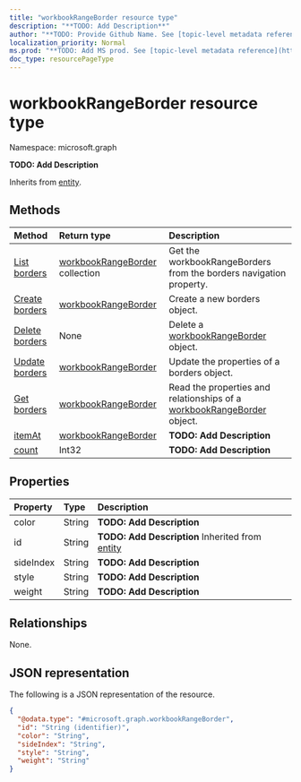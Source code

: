 ```yaml
---
title: "workbookRangeBorder resource type"
description: "**TODO: Add Description**"
author: "**TODO: Provide Github Name. See [topic-level metadata reference](https://msgo.azurewebsites.net/add/document/guidelines/metadata.html#topic-level-metadata)**"
localization_priority: Normal
ms.prod: "**TODO: Add MS prod. See [topic-level metadata reference](https://msgo.azurewebsites.net/add/document/guidelines/metadata.html#topic-level-metadata)**"
doc_type: resourcePageType
---
```


# workbookRangeBorder resource type


Namespace: microsoft.graph

**TODO: Add Description**


Inherits from [entity](../resources/entity.md).

## Methods
|Method|Return type|Description|
|:---|:---|:---|
|[List borders](../api/workbookrangeformat-list-borders.md)|[workbookRangeBorder](../resources/workbookrangeborder.md) collection|Get the workbookRangeBorders from the borders navigation property.|
|[Create borders](../api/workbookrangeformat-post-borders.md)|[workbookRangeBorder](../resources/workbookrangeborder.md)|Create a new borders object.|
|[Delete borders](../api/workbookrangeformat-delete-borders.md)|None|Delete a [workbookRangeBorder](../resources/workbookrangeborder.md) object.|
|[Update borders](../api/workbookrangeformat-update-borders.md)|[workbookRangeBorder](../resources/workbookrangeborder.md)|Update the properties of a borders object.|
|[Get borders](../api/workbookrangeformat-get-workbookrangeborder.md)|[workbookRangeBorder](../resources/workbookrangeborder.md)|Read the properties and relationships of a [workbookRangeBorder](../resources/workbookrangeborder.md) object.|
|[itemAt](../api/workbookrangeborder-itemat.md)|[workbookRangeBorder](../resources/workbookrangeborder.md)|**TODO: Add Description**|
|[count](../api/workbookrangeborder-count.md)|Int32|**TODO: Add Description**|

## Properties
|Property|Type|Description|
|:---|:---|:---|
|color|String|**TODO: Add Description**|
|id|String|**TODO: Add Description** Inherited from [entity](../resources/entity.md)|
|sideIndex|String|**TODO: Add Description**|
|style|String|**TODO: Add Description**|
|weight|String|**TODO: Add Description**|

## Relationships
None.

## JSON representation
The following is a JSON representation of the resource.
<!-- {
  "blockType": "resource",
  "keyProperty": "id",
  "@odata.type": "microsoft.graph.workbookRangeBorder",
  "baseType": "microsoft.graph.entity",
  "openType": false
}
-->
``` json
{
  "@odata.type": "#microsoft.graph.workbookRangeBorder",
  "id": "String (identifier)",
  "color": "String",
  "sideIndex": "String",
  "style": "String",
  "weight": "String"
}
```

